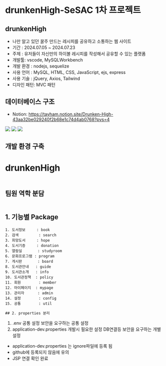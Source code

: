 # drunkenHigh-SeSAC 1차 프로젝트
## drunkenHigh

* 나만 알고 있던 꿀주 만드는 레시피를 공유하고 소통하는 웹 사이트
* 기간 : 2024.07.05 ~ 2024.07.23
* 주제 : 유저들이 자신만의 하이볼 레시피를 작성해서 공유할 수 있는 플랫폼
* 개발툴: vscode, MySQLWorkbench
* 개발 환경 : nodejs, sequelize
* 사용 언어 : MySQL, HTML, CSS, JavaScript, ejs, express
* 사용 기술 : jQuery, Axios, Tailwind
* 디자인 패턴: MVC 패턴


## 데이터베이스 구조
* Notion: https://tayham.notion.site/Drunken-High-43aa32be029240f2b68e1c74d4ab0768?pvs=4

<img src="https://www.notion.so/tayham/Back-end-0dfbedae25e148fba6e2fdcf97070c6a?pvs=4#8442f1c67c6b4554956bf2d167a34bd9">
<img src="https://www.notion.so/tayham/Back-end-0dfbedae25e148fba6e2fdcf97070c6a?pvs=4#880131ebdae44576948883bb0d17fcb3">
<img src="https://www.notion.so/tayham/Back-end-0dfbedae25e148fba6e2fdcf97070c6a?pvs=4#898b2ae8ec0b4b93b3285d75ee2ddbe9">



## 개발 환경 구축

# drunkenHigh
<img src="">


## 팀원 역학 분담

<img src= "">

## 1. 기능별 Package
```
1. 도서정보     : book
2. 검색         : search
3. 희망도서     : hope
4. 도서기증     : donation
5. 열람실       : studyroom
6. 문화프로그램 : program
7. 게시판       : board
8. 도서관안내   : guide
9. 도서관소개   : info
10. 도서관정책  : policy
11. 회원        : member
12. 마이페이지  : mypage
13. 관리자      : admin
14. 설정        : config
15. 공통        : util

## 2. properties 분리
```
 1. .env
	공통 설정
	보안을 요구하는 공통 설정
 2. application-dev.properties
	개발시 필요한 설정
	DB연결등 보안을 요구하는 개별 설정

- application-dev.properties 는 ignore파일에 등록 됨
- github에 등록되지 않음에 유의
- JSP 연결 확인 완료
```
